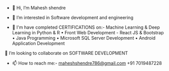 - 👋 Hi, I’m Mahesh shendre

- 👀 I’m interested in Software development and engineering

- 🌱 I'm have completed CERTIFICATIONS on:-
Machine Learning & Deep Learning in Python &
 R
• Front Web Development - React JS & Bootstrap
• Java Programming
• Microsoft SQL Server Development
• Android Application Development

💞️ I’m looking to collaborate on SOFTWARE DEVELOPMENT

- 📫 How to reach me:-
maheshshendre786@gmail.com
+91 7019487228



